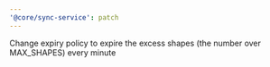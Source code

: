 ```yaml
---
'@core/sync-service': patch
---
```


Change expiry policy to expire the excess shapes (the number over MAX_SHAPES) every minute
